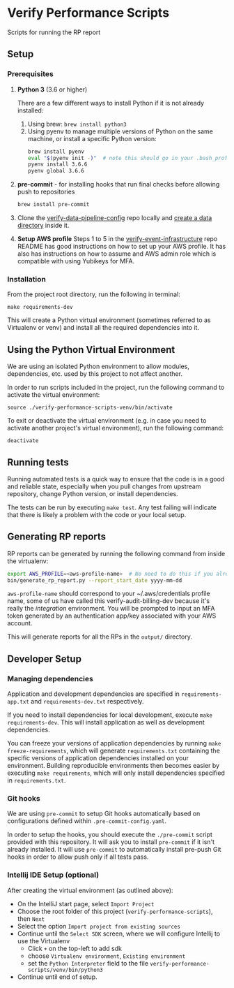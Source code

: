 # Verify Performance Scripts
Scripts for running the RP report

## Setup 

### Prerequisites

1. **Python 3** (3.6 or higher)

    There are a few different ways to install Python if it is not already installed:
    1. Using brew: `brew install python3`
    2. Using pyenv to manage multiple versions of Python on the same machine, or install a specific Python version:
        ```bash
        brew install pyenv
        eval "$(pyenv init -)"  # note this should go in your .bash_profile
        pyenv install 3.6.6
        pyenv global 3.6.6
        ```

1. **pre-commit** - for installing hooks that run final checks before allowing push to repositories
    ```bash
    brew install pre-commit
    ```

1. Clone the [verify-data-pipeline-config](https://github.com/alphagov/verify-data-pipeline-config) repo locally and [create a data directory](https://github.com/alphagov/verify-data-pipeline-config#the-data-folder) inside it.

1. **Setup AWS profile**
    Steps 1 to 5 in the [verify-event-infrastructure](https://github.com/alphagov/verify-event-infrastructure) repo README has good instructions on how to set up your AWS profile. It has also has instructions on how to assume and AWS admin role which is compatible with using Yubikeys for MFA.

### Installation
From the project root directory, run the following in terminal:
```
make requirements-dev
```
    
This will create a Python virtual environment (sometimes referred to as Virtualenv or venv) and install all the required dependencies into it.
    
## Using the Python Virtual Environment 
We are using an isolated Python environment to allow modules, dependencies, etc. used by this project to not affect another. 

In order to run scripts included in the project, run the following command to activate the virtual environment:

```
source ./verify-performance-scripts-venv/bin/activate
```

To exit or deactivate the virtual environment (e.g. in case you need to activate another project's virtual environment), run the following command:
```
deactivate
```

## Running tests
Running automated tests is a quick way to ensure that the code is in a good and reliable state, especially when you pull changes from upstream repository, change Python version, or install dependencies. 

The tests can be run by executing `make test`. Any test failing will indicate that there is likely a problem with the code or your local setup.

## Generating RP reports
RP reports can be generated by running the following command from inside the virtualenv:
```bash
export AWS_PROFILE=<aws-profile-name>  # No need to do this if you already have it set in a .env file
bin/generate_rp_report.py --report_start_date yyyy-mm-dd
```

`aws-profile-name` should correspond to your ~/.aws/credentials profile name, some of us have called this verify-audit-billing-dev because it's really the *integration* environment. You will be prompted to input an MFA token generated by an authentication app/key associated with your AWS account.

This will generate reports for all the RPs in the `output/` directory.

## Developer Setup
### Managing dependencies
Application and development dependencies are specified in `requirements-app.txt` and 
`requirements-dev.txt` respectively.

If you need to install dependencies for local development, execute `make requirements-dev`. This 
will install application as well as development dependencies. 

You can freeze your versions of 
application dependencies by running `make freeze-requirements`, which will generate 
`requirements.txt` containing the specific versions of application dependencies installed on your 
environment. Building reproducible environments then becomes easier by executing 
`make requirements`, which will only install dependencies specified in `requirements.txt`.

### Git hooks
We are using `pre-commit` to setup Git hooks automatically based on configurations defined within 
`.pre-commit-config.yaml`. 

In order to setup the hooks, you should execute the `./pre-commit` script provided with this 
repository. It will ask you to install `pre-commit` if it isn't already installed. It will use 
`pre-commit` to automatically install pre-push Git hooks in order to allow push only if all tests 
pass.

### Intellij IDE Setup (optional)
After creating the virtual environment (as outlined above):
- On the IntelliJ start page, select `Import Project`
- Choose the root folder of this project (`verify-performance-scripts`), then `Next`
- Select the option `Import project from existing sources`
- Continue until the `Select SDK` screen, where we will configure Intellij to use the Virtualenv
  - Click `+` on the top-left to add sdk 
  - choose `Virtualenv environment`, `Existing environment` 
  - set the `Python Interpreter` field to the file `verify-performance-scripts/venv/bin/python3`
- Continue until end of setup.

